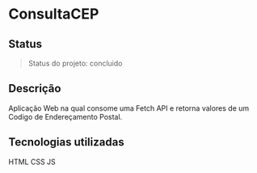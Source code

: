 # ConsultaCEP

## Status

> Status do projeto: concluido

## Descrição

Aplicação Web na qual consome uma Fetch API e retorna valores de um Codigo de Endereçamento Postal.

## Tecnologias utilizadas

HTML
CSS
JS